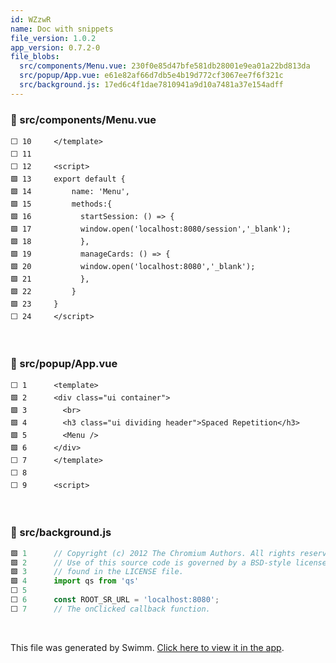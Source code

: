 ```yaml
---
id: WZzwR
name: Doc with snippets
file_version: 1.0.2
app_version: 0.7.2-0
file_blobs:
  src/components/Menu.vue: 230f0e85d47bfe581db28001e9ea01a22bd813da
  src/popup/App.vue: e61e82af66d7db5e4b19d772cf3067ee7f6f321c
  src/background.js: 17ed6c4f1dae7810941a9d10a7481a37e154adff
---
```


<!-- NOTE-swimm-snippet: the lines below link your snippet to Swimm -->
### 📄 src/components/Menu.vue
```vue
⬜ 10     </template>
⬜ 11     
⬜ 12     <script>
🟩 13     export default {
🟩 14         name: 'Menu',
🟩 15         methods:{
🟩 16           startSession: () => {
🟩 17           window.open('localhost:8080/session','_blank');
🟩 18           },
🟩 19           manageCards: () => {
🟩 20           window.open('localhost:8080','_blank');
🟩 21           },
🟩 22         }
🟩 23     }
⬜ 24     </script>
```

<br/>

<!-- NOTE-swimm-snippet: the lines below link your snippet to Swimm -->
### 📄 src/popup/App.vue
```vue
⬜ 1      <template>
🟩 2      <div class="ui container">
🟩 3        <br>
🟩 4        <h3 class="ui dividing header">Spaced Repetition</h3>
🟩 5        <Menu />
🟩 6      </div>
⬜ 7      </template>
⬜ 8      
⬜ 9      <script>
```

<br/>

<!-- NOTE-swimm-snippet: the lines below link your snippet to Swimm -->
### 📄 src/background.js
```javascript
🟩 1      // Copyright (c) 2012 The Chromium Authors. All rights reserved.
🟩 2      // Use of this source code is governed by a BSD-style license that can be1
🟩 3      // found in the LICENSE file.
🟩 4      import qs from 'qs'
⬜ 5      
⬜ 6      const ROOT_SR_URL = 'localhost:8080';
⬜ 7      // The onClicked callback function.
```

<br/>

This file was generated by Swimm. [Click here to view it in the app](http://localhost:5001/repos/Z2l0aHViJTNBJTNBc3ItZXh0ZW5zaW9uJTNBJTNBZG91ZWs=/docs/aygat).